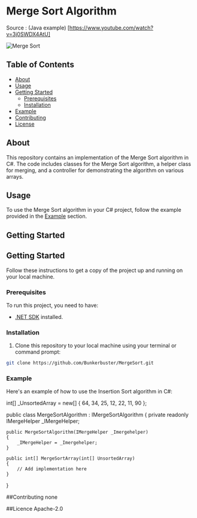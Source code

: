 # Merge Sort Algorithm

Source : (Java example) [https://www.youtube.com/watch?v=3j0SWDX4AtU]

![Merge Sort](merge-sort.png)

## Table of Contents
- [About](#about)
- [Usage](#usage)
- [Getting Started](#getting-started)
  - [Prerequisites](#prerequisites)
  - [Installation](#installation)
- [Example](#example)
- [Contributing](#contributing)
- [License](#license)

## About
This repository contains an implementation of the Merge Sort algorithm in C#. The code includes classes for the Merge Sort algorithm, a helper class for merging, and a controller for demonstrating the algorithm on various arrays.

## Usage
To use the Merge Sort algorithm in your C# project, follow the example provided in the [Example](#example) section.


## Getting Started
## Getting Started

Follow these instructions to get a copy of the project up and running on your local machine.

### Prerequisites

To run this project, you need to have:

- [.NET SDK](https://dotnet.microsoft.com/download) installed.

### Installation

1. Clone this repository to your local machine using your terminal or command prompt:

```bash
git clone https://github.com/Bunkerbuster/MergeSort.git
```

### Example
Here's an example of how to use the Insertion Sort algorithm in C#:

  int[] _UnsortedArray = new[] { 64, 34, 25, 12, 22, 11, 90 };

  public class MergeSortAlgorithm : IMergeSortAlgorithm
  {
    private readonly IMergeHelper _IMergeHelper;

    public MergeSortAlgorithm(IMergeHelper _Imergehelper)
    {
        _IMergeHelper = _Imergehelper;
    }

    public int[] MergeSortArray(int[] UnsortedArray)
    {
        // Add implementation here
    }
  }

##Contributing
none



##Licence
Apache-2.0
